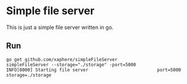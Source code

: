 # Simple file server

This is just a simple file server written in go.

## Run

```shell script
go get github.com/xaphere/simpleFileServer 
simpleFileServer --storage="./storage" -port=5000
INFO[0000] Starting file server                          port=5000 storage=./storage
```


